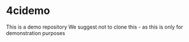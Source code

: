 # 4cidemo
This is a demo repository
We suggest not to clone this - as this is only for demonstration purposes
